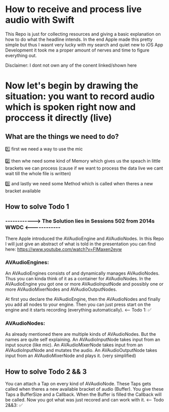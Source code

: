 # How to receive and process live audio with Swift

This Repo is just for collecting resources and giving a basic explanation on how to do what the headline intends. In the end Apple made this pretty simple but thus I wasnt very lucky with my search and quiet new to iOS App Development it took me a proper amount of nerves and time to figure everything out.

Disclaimer: I dont not own any of the conent linked/shown here


# Now let's begin by drawing the situation: you want to record audio which is spoken right now and proccess it directly (live)

## What are the things we need to do?
1️⃣ first we need a way to use the mic

2️⃣ then whe need some kind of Memory which gives us the speach in little brackets we can process (cause if we want to process the data live we cant wait till the whole file is written)

3️⃣ and lastly we need some Method which is called when theres a new bracket available
  
## How to solve Todo 1

### ------------> The Solution lies in Sessions 502 from 2014s WWDC <------------

There Apple introduced the AVAudioEngine and AVAudioNodes. In this Repo I will just give an abstract of what is told in the presentation you can find here: https://www.youtube.com/watch?v=FlMaxen2eyw

### AVAudioEngines: 
An AVAudioEngines consists of and dynamically manages AVAudioNodes. Thus you can kinda think of it as a container for AVAudioNodes. In the AVAudioEngine you got one or more AVAudioInputNode and possibly one or more AVAudioMixerNodes and AVAudioOutputNodes. 

At first you declare the AVAudioEngine, then the AVAudioNodes and finally you add all nodes to your engine.
Then you can just press start on the engine and it starts recording (everything automatically). <-- Todo 1: ✅

### AVAudioNodes: 
As already mentioned there are multiple kinds of AVAudioNodes. But the names are quite self explaining.
An AVAudioInputNode takes input from an input source (like mic).
An AVAudioMixerNode takes input from an AVAudioInputNode and mutates the audio.
An AVAudioOutputNode takes input from an AVAudioMixerNode and plays it.
(very simplified)

## How to solve Todo 2 && 3

You can attach a Tap on every kind of AVAudioNode. These Taps gets called when theres a new available bracket of audio (Buffer). You give these Taps a BufferSize and a Callback. When the Buffer is filled the Callback will be called. Now you got what was just recored and can work with it. <-- Todo 2&&3: ✅
